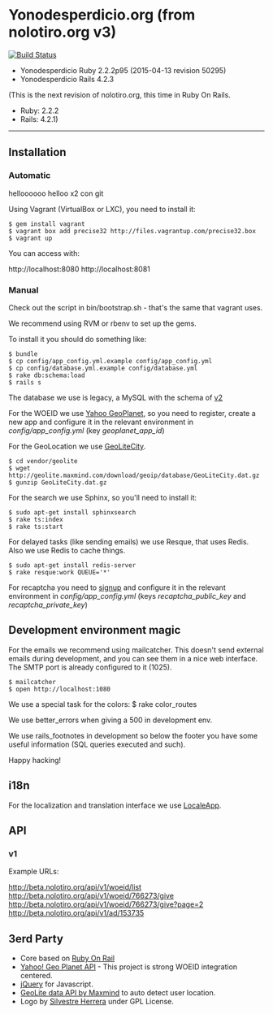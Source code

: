 # Yonodesperdicio.org (from nolotiro.org v3)

[![Build Status](https://travis-ci.org/alabs/nolotiro.org.png?branch=master)](https://travis-ci.org/alabs/nolotiro.org)


* Yonodesperdicio Ruby 2.2.2p95 (2015-04-13 revision 50295)
* Yonodesperdicio Rails 4.2.3

(This is the next revision of nolotiro.org, this time in Ruby On Rails.

* Ruby: 2.2.2
* Rails: 4.2.1)

-----------------------------------------
## Installation

### Automatic

helloooooo
helloo x2 con git

Using Vagrant (VirtualBox or LXC), you need to install it:

    $ gem install vagrant
    $ vagrant box add precise32 http://files.vagrantup.com/precise32.box
    $ vagrant up

You can access with: 

http://localhost:8080
http://localhost:8081

### Manual

Check out the script in bin/bootstrap.sh - that's the same that vagrant uses. 

We recommend using RVM or rbenv to set up the gems. 

To install it you should do something like: 

    $ bundle
    $ cp config/app_config.yml.example config/app_config.yml
    $ cp config/database.yml.example config/database.yml
    $ rake db:schema:load
    $ rails s

The database we use is legacy, a MySQL with the schema of [v2](https://github.com/alabs/nolotiro)

For the WOEID we use [Yahoo GeoPlanet](http://developer.yahoo.com/geo/geoplanet/),
so you need to register, create a new app and configure it in the relevant environment in
*config/app_config.yml* (key *geoplanet_app_id*)

For the GeoLocation we use [GeoLiteCity](http://dev.maxmind.com/geoip/legacy/geolite/). 

    $ cd vendor/geolite
    $ wget http://geolite.maxmind.com/download/geoip/database/GeoLiteCity.dat.gz
    $ gunzip GeoLiteCity.dat.gz

For the search we use Sphinx, so you'll need to install it: 

    $ sudo apt-get install sphinxsearch
    $ rake ts:index
    $ rake ts:start

For delayed tasks (like sending emails) we use Resque, that uses Redis. Also we use Redis to cache things. 

    $ sudo apt-get install redis-server
    $ rake resque:work QUEUE='*'

For recaptcha you need to [signup](https://www.google.com/recaptcha/admin/create)
and configure it in the relevant environment in *config/app_config.yml* (keys 
*recaptcha_public_key* and *recaptcha_private_key*)

## Development environment magic

For the emails we recommend using mailcatcher. This doesn't send external emails during
development, and you can see them in a nice web interface. The SMTP port is 
already configured to it (1025).

    $ mailcatcher
    $ open http://localhost:1080

We use a special task for the colors: 
    $ rake color_routes

We use better_errors when giving a 500 in development env. 

We use rails_footnotes in development so below the footer you have
some useful information (SQL queries executed and such). 

Happy hacking!

## i18n 

For the localization and translation interface we use [LocaleApp](http://accounts.localeapp.com/projects/6872).

## API 

### v1

Example URLs: 

http://beta.nolotiro.org/api/v1/woeid/list 
http://beta.nolotiro.org/api/v1/woeid/766273/give
http://beta.nolotiro.org/api/v1/woeid/766273/give?page=2
http://beta.nolotiro.org/api/v1/ad/153735

## 3erd Party

* Core based on [Ruby On Rail](http://rubyonrails.org/)
* [Yahoo! Geo Planet API](http://developer.yahoo.com/geo/geoplanet/) - This project is strong WOEID integration centered.
* [jQuery](http://jquery.com/) for Javascript.
* [GeoLite data API by Maxmind](http://www.maxmind.com/app/geolitecity) to auto detect user location.
* Logo by [Silvestre Herrera](http://www.silvestre.com.ar/) under GPL License.
